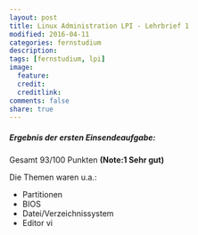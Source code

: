 ```yaml
---
layout: post
title: Linux Administration LPI - Lehrbrief 1
modified: 2016-04-11
categories: fernstudium
description:
tags: [fernstudium, lpi]
image:
  feature:
  credit:
  creditlink:
comments: false
share: true
---
```


##### Ergebnis der ersten Einsendeaufgabe:

Gesamt 93/100 Punkten **(Note:1 Sehr gut)**

Die Themen waren u.a.:

+ Partitionen
+ BIOS
+ Datei/Verzeichnissystem
+ Editor vi



